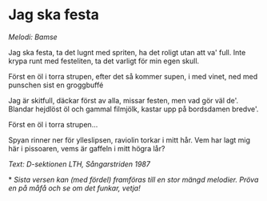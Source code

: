 # Jag ska festa
*Melodi: Bamse*

Jag ska festa, ta det lugnt med spriten,
ha det roligt utan att va' full.
Inte krypa runt med festeliten,
ta det varligt för min egen skull.

Först en öl i torra strupen,
efter det så kommer supen,
i med vinet, ned med punschen
sist en groggbuffé

Jag är skitfull, däckar först av alla,
missar festen, men vad gör väl de'.
Blandar hejdlöst öl och gammal filmjölk,
kastar upp på bordsdamen bredve'.

Först en öl i torra strupen...

Spyan rinner ner för ylleslipsen,
raviolin torkar i mitt hår.
Vem har lagt mig här i pissoaren,
vems är gaffeln i mitt högra lår?

*Text: D-sektionen LTH, Sångarstriden 1987*

\* *Sista versen kan (med fördel) framföras till en stor mängd melodier. Pröva en på måfå och se om det funkar, vetja!*